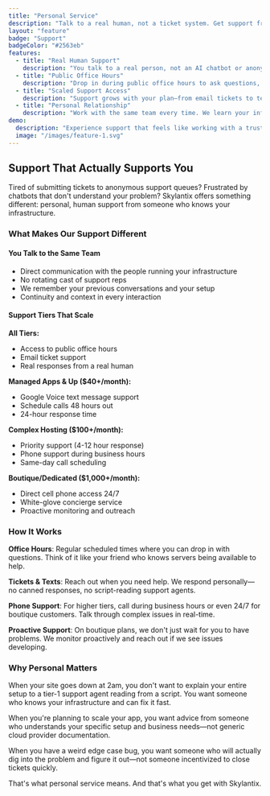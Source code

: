 ```yaml
---
title: "Personal Service"
description: "Talk to a real human, not a ticket system. Get support from someone who actually cares about your infrastructure."
layout: "feature"
badge: "Support"
badgeColor: "#2563eb"
features:
  - title: "Real Human Support"
    description: "You talk to a real person, not an AI chatbot or anonymous ticket system. We know your setup and actually care about solving your problems."
  - title: "Public Office Hours"
    description: "Drop in during public office hours to ask questions, troubleshoot issues, or just chat about your hosting needs. Available to all tiers."
  - title: "Scaled Support Access"
    description: "Support grows with your plan—from email tickets to text messages to direct phone access. Higher tiers get faster response times and more direct access."
  - title: "Personal Relationship"
    description: "Work with the same team every time. We learn your infrastructure, your preferences, and your business needs. No explaining your setup to a new support rep every time."
demo:
  description: "Experience support that feels like working with a trusted colleague, not a faceless corporation."
  image: "/images/feature-1.svg"
---
```


## Support That Actually Supports You

Tired of submitting tickets to anonymous support queues? Frustrated by chatbots that don't understand your problem? Skylantix offers something different: personal, human support from someone who knows your infrastructure.

### What Makes Our Support Different

#### You Talk to the Same Team
- Direct communication with the people running your infrastructure
- No rotating cast of support reps
- We remember your previous conversations and your setup
- Continuity and context in every interaction

#### Support Tiers That Scale

**All Tiers:**
- Access to public office hours
- Email ticket support
- Real responses from a real human

**Managed Apps & Up ($40+/month):**
- Google Voice text message support
- Schedule calls 48 hours out
- 24-hour response time

**Complex Hosting ($100+/month):**
- Priority support (4-12 hour response)
- Phone support during business hours
- Same-day call scheduling

**Boutique/Dedicated ($1,000+/month):**
- Direct cell phone access 24/7
- White-glove concierge service
- Proactive monitoring and outreach

### How It Works

**Office Hours**: Regular scheduled times where you can drop in with questions. Think of it like your friend who knows servers being available to help.

**Tickets & Texts**: Reach out when you need help. We respond personally—no canned responses, no script-reading support agents.

**Phone Support**: For higher tiers, call during business hours or even 24/7 for boutique customers. Talk through complex issues in real-time.

**Proactive Support**: On boutique plans, we don't just wait for you to have problems. We monitor proactively and reach out if we see issues developing.

### Why Personal Matters

When your site goes down at 2am, you don't want to explain your entire setup to a tier-1 support agent reading from a script. You want someone who knows your infrastructure and can fix it fast.

When you're planning to scale your app, you want advice from someone who understands your specific setup and business needs—not generic cloud provider documentation.

When you have a weird edge case bug, you want someone who will actually dig into the problem and figure it out—not someone incentivized to close tickets quickly.

That's what personal service means. And that's what you get with Skylantix.
